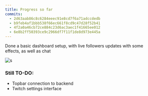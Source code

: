 ```yaml
---
title: Progress so far
commits: 
  - 2d63aab86c8c6284eeec91e8cd7f6a71adccdedb
  - b9feb4af1bbb538f66ec661f8cd9c47d28f52b41
  - 4f2a0a46cb72ce884c23d6ac3aec1f41665ee012
  - 6e8b2ff50393ce9c2966df7f11f1de8d973e445a
---
```

Done a basic dashboard setup, with live followers updates with some effects, as well as chat

![s](https://i.gyazo.com/b13183e858887a57503d6905b8da9b65.gif)

### Still TO-DO:

- Topbar connection to backend
- Twitch settings interface
